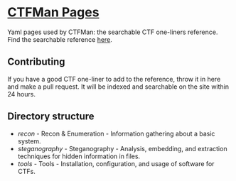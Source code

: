 # [CTFMan Pages](https://ctf.stackrip.com)
Yaml pages used by CTFMan: the searchable  CTF one-liners reference. Find the searchable reference [here](https://ctf.stackrip.com).

## Contributing
If you have a good CTF one-liner to add to the reference, throw it in here and make a pull request. It will be indexed and searchable on the site within 24 hours.

## Directory structure
 * *recon* - Recon & Enumeration - Information gathering about a basic system.
 * *steganography* - Steganography - Analysis, embedding, and extraction techniques for hidden information in files.
 * *tools* - Tools - Installation, configuration, and usage of software for CTFs.
